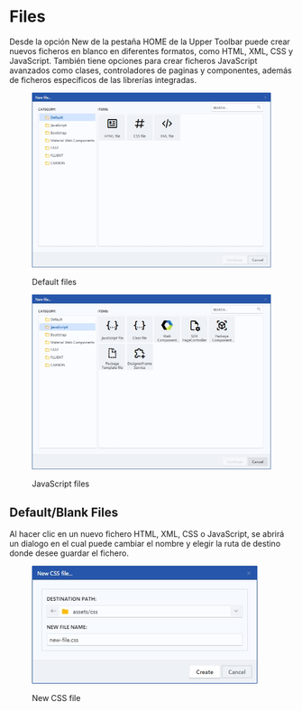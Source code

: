 # Files

Desde la opción New de la pestaña HOME de la Upper Toolbar puede crear nuevos ficheros en blanco en diferentes formatos, como HTML, XML, CSS y JavaScript. También tiene opciones para crear ficheros JavaScript avanzados como clases, controladores de paginas y componentes, además de ficheros específicos de las librerías integradas.

<div>

<figure><img src="../../.gitbook/assets/new-file-01.jpg" alt=""><figcaption><p>Default files</p></figcaption></figure>

 

<figure><img src="../../.gitbook/assets/new-file-02.jpg" alt=""><figcaption><p>JavaScript files</p></figcaption></figure>

</div>

## Default/Blank Files

Al hacer clic en un nuevo fichero HTML, XML, CSS o JavaScript, se abrirá un dialogo en el cual puede cambiar el nombre y elegir la ruta de destino donde desee guardar el fichero.

<div align="left">

<figure><img src="../../.gitbook/assets/new-css-file.jpg" alt=""><figcaption><p>New CSS file</p></figcaption></figure>

</div>
